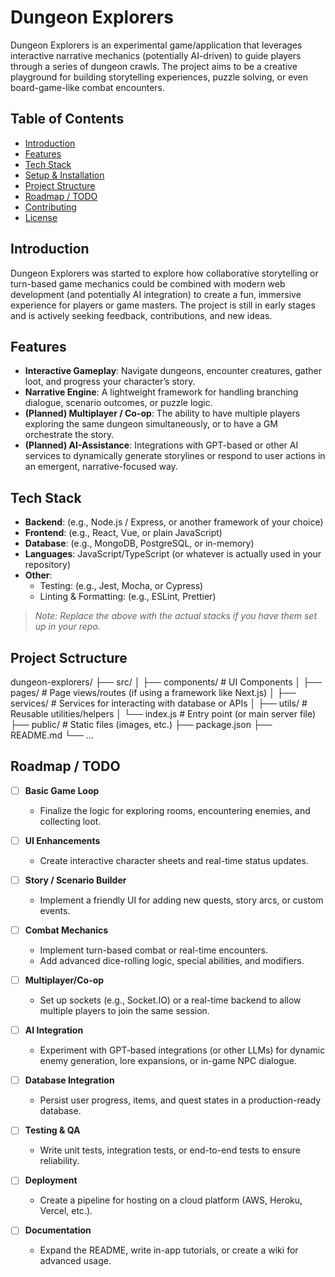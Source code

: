 # Dungeon Explorers

Dungeon Explorers is an experimental game/application that leverages interactive narrative mechanics (potentially AI-driven) to guide players through a series of dungeon crawls. The project aims to be a creative playground for building storytelling experiences, puzzle solving, or even board-game-like combat encounters.

## Table of Contents

- [Introduction](#introduction)
- [Features](#features)
- [Tech Stack](#tech-stack)
- [Setup & Installation](#setup--installation)
- [Project Structure](#project-structure)
- [Roadmap / TODO](#roadmap--todo)
- [Contributing](#contributing)
- [License](#license)

## Introduction

Dungeon Explorers was started to explore how collaborative storytelling or turn-based game mechanics could be combined with modern web development (and potentially AI integration) to create a fun, immersive experience for players or game masters. The project is still in early stages and is actively seeking feedback, contributions, and new ideas.

## Features

- **Interactive Gameplay**: Navigate dungeons, encounter creatures, gather loot, and progress your character’s story.
- **Narrative Engine**: A lightweight framework for handling branching dialogue, scenario outcomes, or puzzle logic.
- **(Planned) Multiplayer / Co-op**: The ability to have multiple players exploring the same dungeon simultaneously, or to have a GM orchestrate the story.
- **(Planned) AI-Assistance**: Integrations with GPT-based or other AI services to dynamically generate storylines or respond to user actions in an emergent, narrative-focused way.

## Tech Stack

- **Backend**: (e.g., Node.js / Express, or another framework of your choice)
- **Frontend**: (e.g., React, Vue, or plain JavaScript)
- **Database**: (e.g., MongoDB, PostgreSQL, or in-memory)
- **Languages**: JavaScript/TypeScript (or whatever is actually used in your repository)
- **Other**:
  - Testing: (e.g., Jest, Mocha, or Cypress)
  - Linting & Formatting: (e.g., ESLint, Prettier)

> *Note: Replace the above with the actual stacks if you have them set up in your repo.*


## Project Sctructure 

dungeon-explorers/
├── src/
│   ├── components/          # UI Components
│   ├── pages/               # Page views/routes (if using a framework like Next.js)
│   ├── services/            # Services for interacting with database or APIs
│   ├── utils/               # Reusable utilities/helpers
│   └── index.js             # Entry point (or main server file)
├── public/                  # Static files (images, etc.)
├── package.json
├── README.md
└── ...


## Roadmap / TODO

- [ ] **Basic Game Loop**  
  - Finalize the logic for exploring rooms, encountering enemies, and collecting loot.
  
- [ ] **UI Enhancements**  
  - Create interactive character sheets and real-time status updates.
  
- [ ] **Story / Scenario Builder**  
  - Implement a friendly UI for adding new quests, story arcs, or custom events.
  
- [ ] **Combat Mechanics**  
  - Implement turn-based combat or real-time encounters.
  - Add advanced dice-rolling logic, special abilities, and modifiers.
  
- [ ] **Multiplayer/Co-op**  
  - Set up sockets (e.g., Socket.IO) or a real-time backend to allow multiple players to join the same session.
  
- [ ] **AI Integration**  
  - Experiment with GPT-based integrations (or other LLMs) for dynamic enemy generation, lore expansions, or in-game NPC dialogue.
  
- [ ] **Database Integration**  
  - Persist user progress, items, and quest states in a production-ready database.
  
- [ ] **Testing & QA**  
  - Write unit tests, integration tests, or end-to-end tests to ensure reliability.
  
- [ ] **Deployment**  
  - Create a pipeline for hosting on a cloud platform (AWS, Heroku, Vercel, etc.).
  
- [ ] **Documentation**  
  - Expand the README, write in-app tutorials, or create a wiki for advanced usage.
